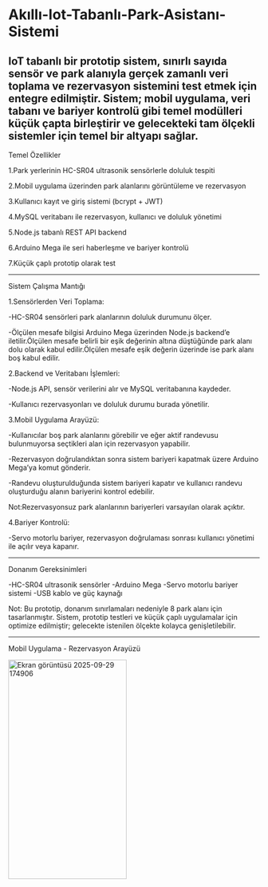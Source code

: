 # Akıllı-Iot-Tabanlı-Park-Asistanı-Sistemi
IoT tabanlı bir prototip sistem, sınırlı sayıda sensör ve park alanıyla gerçek zamanlı veri toplama ve rezervasyon sistemini test etmek için entegre edilmiştir. Sistem; mobil uygulama, veri tabanı ve bariyer kontrolü gibi temel modülleri küçük çapta birleştirir ve gelecekteki tam ölçekli sistemler için temel bir altyapı sağlar.
---------------------------------------------------------------------------------------------------

Temel Özellikler

1.Park yerlerinin HC-SR04 ultrasonik sensörlerle doluluk tespiti

2.Mobil uygulama üzerinden park alanlarını görüntüleme ve rezervasyon

3.Kullanıcı kayıt ve giriş sistemi (bcrypt + JWT)

4.MySQL veritabanı ile rezervasyon, kullanıcı ve doluluk yönetimi

5.Node.js tabanlı REST API backend

6.Arduino Mega ile seri haberleşme ve bariyer kontrolü

7.Küçük çaplı prototip olarak test 

-------------------------------------------------------------------------------------------------
Sistem Çalışma Mantığı

1.Sensörlerden Veri Toplama:

-HC-SR04 sensörleri park alanlarının doluluk durumunu ölçer.

-Ölçülen mesafe bilgisi Arduino Mega üzerinden Node.js backend’e iletilir.Ölçülen mesafe belirli bir eşik değerinin altına düştüğünde park alanı dolu olarak kabul edilir.Ölçülen mesafe eşik değerin üzerinde ise park alanı boş kabul edilir.

2.Backend ve Veritabanı İşlemleri:

-Node.js API, sensör verilerini alır ve MySQL veritabanına kaydeder.

-Kullanıcı rezervasyonları ve doluluk durumu burada yönetilir.

3.Mobil Uygulama Arayüzü:

-Kullanıcılar boş park alanlarını görebilir ve eğer aktif randevusu bulunmuyorsa seçtikleri alan için rezervasyon yapabilir.

-Rezervasyon doğrulandıktan sonra sistem bariyeri kapatmak üzere Arduino Mega’ya komut gönderir.

-Randevu oluşturulduğunda sistem bariyeri kapatır ve kullanıcı randevu oluşturduğu alanın bariyerini kontrol edebilir.

Not:Rezervasyonsuz park alanlarının bariyerleri varsayılan olarak açıktır.

4.Bariyer Kontrolü:

-Servo motorlu bariyer, rezervasyon doğrulaması sonrası kullanıcı yönetimi ile açılır veya kapanır.

-------------------------------------------------------------------------------------------------
Donanım Gereksinimleri

-HC-SR04 ultrasonik sensörler 
-Arduino Mega
-Servo motorlu bariyer sistemi
-USB kablo ve güç kaynağı 
 
Not: Bu prototip, donanım sınırlamaları nedeniyle 8 park alanı için tasarlanmıştır. Sistem, prototip testleri ve küçük çaplı uygulamalar için optimize edilmiştir; gelecekte istenilen ölçekte kolayca genişletilebilir.

-------------------------------------------------------------------------------------------------
Mobil Uygulama - Rezervasyon Arayüzü 











<img width="237" height="440" alt="Ekran görüntüsü 2025-09-29 174906" src="https://github.com/user-attachments/assets/afa19a35-99e9-4133-a541-7a6e2ac8feab" />




